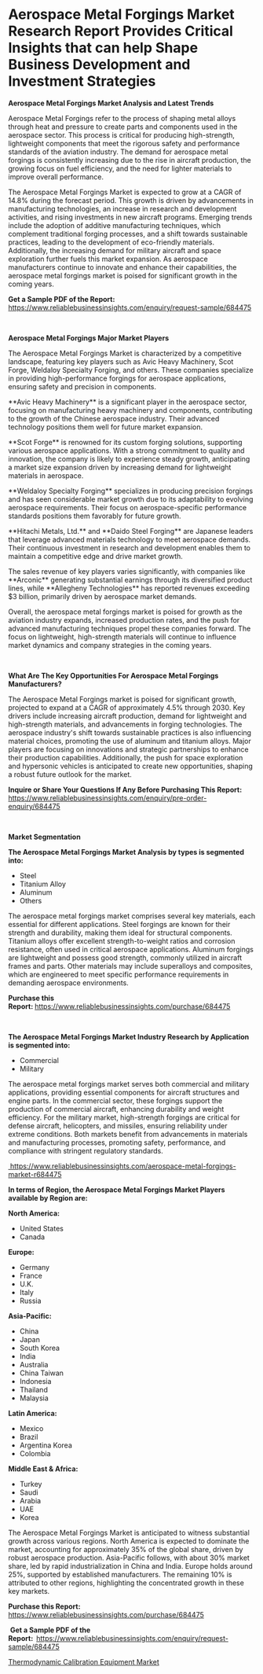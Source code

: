 <p><h1>Aerospace Metal Forgings Market Research Report Provides Critical Insights that can help Shape Business Development and Investment Strategies</h1></p><p><strong>Aerospace Metal Forgings Market Analysis and Latest Trends</strong></p>
<p><p>Aerospace Metal Forgings refer to the process of shaping metal alloys through heat and pressure to create parts and components used in the aerospace sector. This process is critical for producing high-strength, lightweight components that meet the rigorous safety and performance standards of the aviation industry. The demand for aerospace metal forgings is consistently increasing due to the rise in aircraft production, the growing focus on fuel efficiency, and the need for lighter materials to improve overall performance.</p><p>The Aerospace Metal Forgings Market is expected to grow at a CAGR of 14.8% during the forecast period. This growth is driven by advancements in manufacturing technologies, an increase in research and development activities, and rising investments in new aircraft programs. Emerging trends include the adoption of additive manufacturing techniques, which complement traditional forging processes, and a shift towards sustainable practices, leading to the development of eco-friendly materials. Additionally, the increasing demand for military aircraft and space exploration further fuels this market expansion. As aerospace manufacturers continue to innovate and enhance their capabilities, the aerospace metal forgings market is poised for significant growth in the coming years.</p></p>
<p><strong>Get a Sample PDF of the Report:&nbsp;</strong> <a href="https://www.reliablebusinessinsights.com/enquiry/request-sample/684475?utm_campaign=2737&utm_medium=2&utm_source=Github&utm_content=ia&utm_term=29032025&utm_id=aerospace-metal-forgings">https://www.reliablebusinessinsights.com/enquiry/request-sample/684475</a></p>
<p>&nbsp;</p>
<p><strong>Aerospace Metal Forgings Major Market Players</strong></p>
<p><p>The Aerospace Metal Forgings Market is characterized by a competitive landscape, featuring key players such as Avic Heavy Machinery, Scot Forge, Weldaloy Specialty Forging, and others. These companies specialize in providing high-performance forgings for aerospace applications, ensuring safety and precision in components.</p><p>**Avic Heavy Machinery** is a significant player in the aerospace sector, focusing on manufacturing heavy machinery and components, contributing to the growth of the Chinese aerospace industry. Their advanced technology positions them well for future market expansion.</p><p>**Scot Forge** is renowned for its custom forging solutions, supporting various aerospace applications. With a strong commitment to quality and innovation, the company is likely to experience steady growth, anticipating a market size expansion driven by increasing demand for lightweight materials in aerospace.</p><p>**Weldaloy Specialty Forging** specializes in producing precision forgings and has seen considerable market growth due to its adaptability to evolving aerospace requirements. Their focus on aerospace-specific performance standards positions them favorably for future growth.</p><p>**Hitachi Metals, Ltd.** and **Daido Steel Forging** are Japanese leaders that leverage advanced materials technology to meet aerospace demands. Their continuous investment in research and development enables them to maintain a competitive edge and drive market growth.</p><p>The sales revenue of key players varies significantly, with companies like **Arconic** generating substantial earnings through its diversified product lines, while **Allegheny Technologies** has reported revenues exceeding $3 billion, primarily driven by aerospace market demands.</p><p>Overall, the aerospace metal forgings market is poised for growth as the aviation industry expands, increased production rates, and the push for advanced manufacturing techniques propel these companies forward. The focus on lightweight, high-strength materials will continue to influence market dynamics and company strategies in the coming years.</p></p>
<p>&nbsp;</p>
<p><strong>What Are The Key Opportunities For Aerospace Metal Forgings Manufacturers?</strong></p>
<p><p>The Aerospace Metal Forgings market is poised for significant growth, projected to expand at a CAGR of approximately 4.5% through 2030. Key drivers include increasing aircraft production, demand for lightweight and high-strength materials, and advancements in forging technologies. The aerospace industry's shift towards sustainable practices is also influencing material choices, promoting the use of aluminum and titanium alloys. Major players are focusing on innovations and strategic partnerships to enhance their production capabilities. Additionally, the push for space exploration and hypersonic vehicles is anticipated to create new opportunities, shaping a robust future outlook for the market.</p></p>
<p><strong>Inquire or Share Your Questions If Any Before Purchasing This Report:</strong> <a href="https://www.reliablebusinessinsights.com/enquiry/pre-order-enquiry/684475?utm_campaign=2737&utm_medium=2&utm_source=Github&utm_content=ia&utm_term=29032025&utm_id=aerospace-metal-forgings">https://www.reliablebusinessinsights.com/enquiry/pre-order-enquiry/684475</a></p>
<p>&nbsp;</p>
<p><strong>Market Segmentation</strong></p>
<p><strong>The Aerospace Metal Forgings Market Analysis by types is segmented into:</strong></p>
<p><ul><li>Steel</li><li>Titanium Alloy</li><li>Aluminum</li><li>Others</li></ul></p>
<p><p>The aerospace metal forgings market comprises several key materials, each essential for different applications. Steel forgings are known for their strength and durability, making them ideal for structural components. Titanium alloys offer excellent strength-to-weight ratios and corrosion resistance, often used in critical aerospace applications. Aluminum forgings are lightweight and possess good strength, commonly utilized in aircraft frames and parts. Other materials may include superalloys and composites, which are engineered to meet specific performance requirements in demanding aerospace environments.</p></p>
<p><strong>Purchase this Report:&nbsp;</strong><a href="https://www.reliablebusinessinsights.com/purchase/684475?utm_campaign=2737&utm_medium=2&utm_source=Github&utm_content=ia&utm_term=29032025&utm_id=aerospace-metal-forgings">https://www.reliablebusinessinsights.com/purchase/684475</a></p>
<p>&nbsp;</p>
<p><strong>The Aerospace Metal Forgings Market Industry Research by Application is segmented into:</strong></p>
<p><ul><li>Commercial</li><li>Military</li></ul></p>
<p><p>The aerospace metal forgings market serves both commercial and military applications, providing essential components for aircraft structures and engine parts. In the commercial sector, these forgings support the production of commercial aircraft, enhancing durability and weight efficiency. For the military market, high-strength forgings are critical for defense aircraft, helicopters, and missiles, ensuring reliability under extreme conditions. Both markets benefit from advancements in materials and manufacturing processes, promoting safety, performance, and compliance with stringent regulatory standards.</p></p>
<p><a href="https://www.reliablebusinessinsights.com/aerospace-metal-forgings-market-r684475?utm_campaign=2737&utm_medium=2&utm_source=Github&utm_content=ia&utm_term=29032025&utm_id=aerospace-metal-forgings">&nbsp;https://www.reliablebusinessinsights.com/aerospace-metal-forgings-market-r684475</a></p>
<p><strong>In terms of Region, the Aerospace Metal Forgings Market Players available by Region are:</strong></p>
<p>
    <p> <strong> North America: </strong>
        <ul>
            <li>United States</li>
            <li>Canada</li>
        </ul>
        </p> 
    <p> <strong> Europe: </strong>
        <ul>
            <li>Germany</li>
            <li>France</li>
            <li>U.K.</li>
            <li>Italy</li>
            <li>Russia</li>
        </ul>
        </p> 
    <p> <strong> Asia-Pacific: </strong>
        <ul>
            <li>China</li>
            <li>Japan</li>
            <li>South Korea</li>
            <li>India</li>
            <li>Australia</li>
            <li>China Taiwan</li>
            <li>Indonesia</li>
            <li>Thailand</li>
            <li>Malaysia</li>
        </ul>
        </p> 
    <p> <strong> Latin America: </strong>
        <ul>
            <li>Mexico</li>
            <li>Brazil</li>
            <li>Argentina Korea</li>
            <li>Colombia</li>
        </ul>
        </p> 
    <p> <strong> Middle East & Africa: </strong>
        <ul>
            <li>Turkey</li>
            <li>Saudi</li>
            <li>Arabia</li>
            <li>UAE</li>
            <li>Korea</li>
        </ul>
    </p>
    </p>
<p><p>The Aerospace Metal Forgings Market is anticipated to witness substantial growth across various regions. North America is expected to dominate the market, accounting for approximately 35% of the global share, driven by robust aerospace production. Asia-Pacific follows, with about 30% market share, led by rapid industrialization in China and India. Europe holds around 25%, supported by established manufacturers. The remaining 10% is attributed to other regions, highlighting the concentrated growth in these key markets.</p></p>
<p><strong>Purchase this Report: </strong><a href="https://www.reliablebusinessinsights.com/purchase/684475?utm_campaign=2737&utm_medium=2&utm_source=Github&utm_content=ia&utm_term=29032025&utm_id=aerospace-metal-forgings">https://www.reliablebusinessinsights.com/purchase/684475</a></p>
<p>&nbsp;<strong>Get a Sample PDF of the Report:&nbsp;&nbsp;</strong><a href="https://www.reliablebusinessinsights.com/enquiry/request-sample/684475?utm_campaign=2737&utm_medium=2&utm_source=Github&utm_content=ia&utm_term=29032025&utm_id=aerospace-metal-forgings">https://www.reliablebusinessinsights.com/enquiry/request-sample/684475</a></p>
<p><strong></strong></p>
<p><p><a href="https://github.com/nabadeneme/Market-Research-Report-List-1/blob/main/thermodynamic-calibration-equipment-market.md?utm_campaign=2737&utm_medium=2&utm_source=Github&utm_content=ia&utm_term=29032025&utm_id=aerospace-metal-forgings">Thermodynamic Calibration Equipment Market</a></p></p>